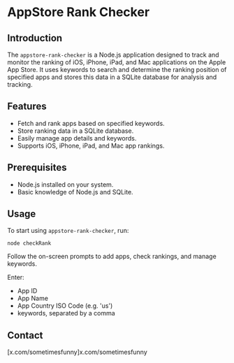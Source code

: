 # AppStore Rank Checker

## Introduction
The `appstore-rank-checker` is a Node.js application designed to track and monitor the ranking of iOS, iPhone, iPad, and Mac applications on the Apple App Store. It uses keywords to search and determine the ranking position of specified apps and stores this data in a SQLite database for analysis and tracking.

## Features
- Fetch and rank apps based on specified keywords.
- Store ranking data in a SQLite database.
- Easily manage app details and keywords.
- Supports iOS, iPhone, iPad, and Mac app rankings.

## Prerequisites
- Node.js installed on your system.
- Basic knowledge of Node.js and SQLite.

## Usage
To start using `appstore-rank-checker`, run:

    node checkRank

Follow the on-screen prompts to add apps, check rankings, and manage keywords.

Enter:
+ App ID
+ App Name
+ App Country ISO Code (e.g. 'us')
+ keywords, separated by a comma 

## Contact
[x.com/sometimesfunny]x.com/sometimesfunny